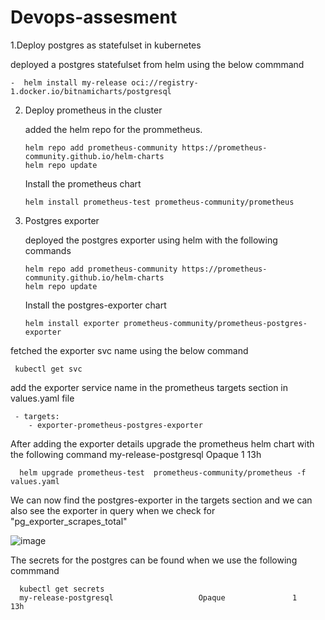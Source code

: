 # Devops-assesment

1.Deploy postgres as statefulset in kubernetes
  
 deployed a postgres statefulset from helm using the below commmand
  
    -  helm install my-release oci://registry-1.docker.io/bitnamicharts/postgresql


2. Deploy prometheus in the cluster

     added the helm repo for the prommetheus.

       helm repo add prometheus-community https://prometheus-community.github.io/helm-charts
       helm repo update

   Install the prometheus chart

       helm install prometheus-test prometheus-community/prometheus

3.  Postgres exporter

    deployed the postgres exporter using helm with the following commands

        helm repo add prometheus-community https://prometheus-community.github.io/helm-charts
        helm repo update


    Install the postgres-exporter chart

        helm install exporter prometheus-community/prometheus-postgres-exporter



fetched  the exporter svc name using the below command 
     
     kubectl get svc 
add the exporter service name in the prometheus targets section  in  values.yaml file
     
     - targets:
        - exporter-prometheus-postgres-exporter

After adding the exporter details upgrade the prometheus helm chart with the following command
my-release-postgresql                   Opaque               1      13h

      helm upgrade prometheus-test  prometheus-community/prometheus -f values.yaml

We can now find  the postgres-exporter in the targets  section and we can also see the exporter in query when we check for "pg_exporter_scrapes_total" 

![image](https://github.com/sarvanand14/devops-assesment/assets/142403605/f349d631-0518-41b9-91a5-53ecc3509696)


The secrets for  the postgres can be found when we use the following commmand

      kubectl get secrets
      my-release-postgresql                   Opaque               1      13h



